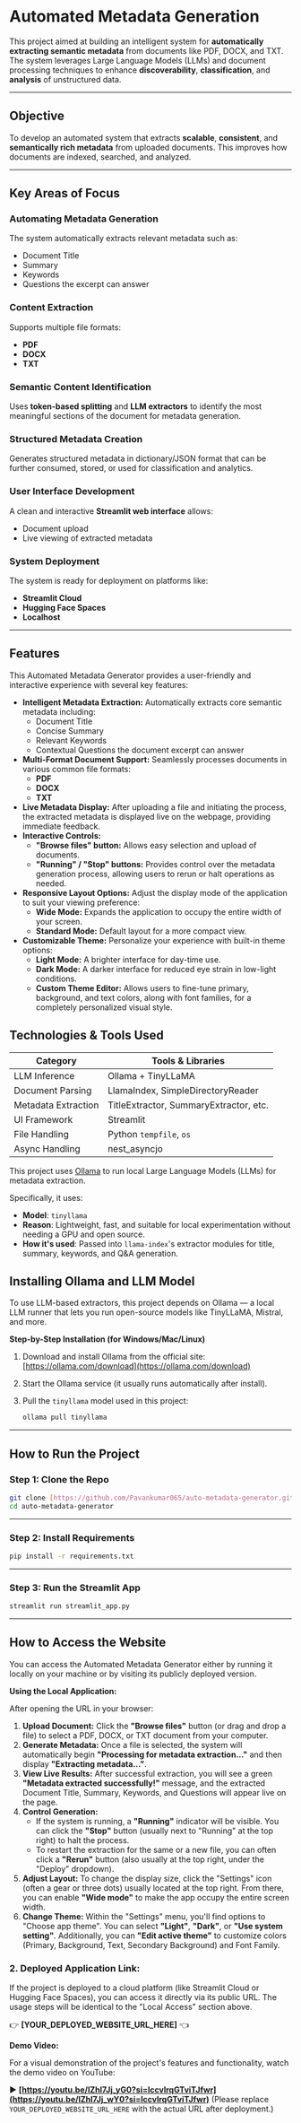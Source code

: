 # Automated Metadata Generation

This project aimed at building an intelligent system for **automatically extracting semantic metadata** from documents like PDF, DOCX, and TXT. The system leverages Large Language Models (LLMs) and document processing techniques to enhance **discoverability**, **classification**, and **analysis** of unstructured data.

---

## Objective

To develop an automated system that extracts **scalable**, **consistent**, and **semantically rich metadata** from uploaded documents. This improves how documents are indexed, searched, and analyzed.

---

## Key Areas of Focus

### Automating Metadata Generation
The system automatically extracts relevant metadata such as:
- Document Title
- Summary
- Keywords
- Questions the excerpt can answer

### Content Extraction
Supports multiple file formats:
- **PDF**
- **DOCX**
- **TXT**

### Semantic Content Identification
Uses **token-based splitting** and **LLM extractors** to identify the most meaningful sections of the document for metadata generation.

### Structured Metadata Creation
Generates structured metadata in dictionary/JSON format that can be further consumed, stored, or used for classification and analytics.

### User Interface Development
A clean and interactive **Streamlit web interface** allows:
- Document upload
- Live viewing of extracted metadata

### System Deployment
The system is ready for deployment on platforms like:
- **Streamlit Cloud**
- **Hugging Face Spaces**
- **Localhost**

---

## Features

This Automated Metadata Generator provides a user-friendly and interactive experience with several key features:

* **Intelligent Metadata Extraction:** Automatically extracts core semantic metadata including:
    * Document Title
    * Concise Summary
    * Relevant Keywords
    * Contextual Questions the document excerpt can answer
* **Multi-Format Document Support:** Seamlessly processes documents in various common file formats:
    * **PDF**
    * **DOCX**
    * **TXT**
* **Live Metadata Display:** After uploading a file and initiating the process, the extracted metadata is displayed live on the webpage, providing immediate feedback.
* **Interactive Controls:**
    * **"Browse files" button:** Allows easy selection and upload of documents.
    * **"Running" / "Stop" buttons:** Provides control over the metadata generation process, allowing users to rerun or halt operations as needed.
* **Responsive Layout Options:** Adjust the display mode of the application to suit your viewing preference:
    * **Wide Mode:** Expands the application to occupy the entire width of your screen.
    * **Standard Mode:** Default layout for a more compact view.
* **Customizable Theme:** Personalize your experience with built-in theme options:
    * **Light Mode:** A brighter interface for day-time use.
    * **Dark Mode:** A darker interface for reduced eye strain in low-light conditions.
    * **Custom Theme Editor:** Allows users to fine-tune primary, background, and text colors, along with font families, for a completely personalized visual style.

## Technologies & Tools Used

| Category          | Tools & Libraries                          |
|-------------------|--------------------------------------------|
| LLM Inference     | Ollama + TinyLLaMA                         |
| Document Parsing  | LlamaIndex, SimpleDirectoryReader          |
| Metadata Extraction | TitleExtractor, SummaryExtractor, etc.     |
| UI Framework      | Streamlit                                  |
| File Handling     | Python `tempfile`, `os`                    |
| Async Handling    | nest_asyncjo                               |

This project uses [Ollama](https://ollama.com) to run local Large Language Models (LLMs) for metadata extraction.

Specifically, it uses:

-   **Model**: `tinyllama`
-   **Reason**: Lightweight, fast, and suitable for local experimentation without needing a GPU and open source.
-   **How it's used**: Passed into `llama-index`'s extractor modules for title, summary, keywords, and Q&A generation.

## Installing Ollama and LLM Model
To use LLM-based extractors, this project depends on Ollama — a local LLM runner that lets you run open-source models like TinyLLaMA, Mistral, and more.

**Step-by-Step Installation (for Windows/Mac/Linux)**
1.  Download and install Ollama from the official site:
    [https://ollama.com/download](https://ollama.com/download)
2.  Start the Ollama service (it usually runs automatically after install).
3.  Pull the `tinyllama` model used in this project:

    ```bash
    ollama pull tinyllama
    ```

---

## How to Run the Project

### Step 1: Clone the Repo

```bash
git clone [https://github.com/Pavankumar065/auto-metadata-generator.git](https://github.com/Pavankumar065/auto-metadata-generator.git)
cd auto-metadata-generator
```
---

### Step 2: Install Requirements
```bash
pip install -r requirements.txt
```
---

### Step 3: Run the Streamlit App
```bash
streamlit run streamlit_app.py
```
---

## How to Access the Website

You can access the Automated Metadata Generator either by running it locally on your machine or by visiting its publicly deployed version.

**Using the Local Application:**

After opening the URL in your browser:

1.  **Upload Document:** Click the **"Browse files"** button (or drag and drop a file) to select a PDF, DOCX, or TXT document from your computer.
2.  **Generate Metadata:** Once a file is selected, the system will automatically begin **"Processing for metadata extraction..."** and then display **"Extracting metadata..."**.
3.  **View Live Results:** After successful extraction, you will see a green **"Metadata extracted successfully!"** message, and the extracted Document Title, Summary, Keywords, and Questions will appear live on the page.
4.  **Control Generation:**
    * If the system is running, a **"Running"** indicator will be visible. You can click the **"Stop"** button (usually next to "Running" at the top right) to halt the process.
    * To restart the extraction for the same or a new file, you can often click a **"Rerun"** button (also usually at the top right, under the "Deploy" dropdown).
5.  **Adjust Layout:** To change the display size, click the "Settings" icon (often a gear or three dots) usually located at the top right. From there, you can enable **"Wide mode"** to make the app occupy the entire screen width.
6.  **Change Theme:** Within the "Settings" menu, you'll find options to "Choose app theme". You can select **"Light"**, **"Dark"**, or **"Use system setting"**. Additionally, you can **"Edit active theme"** to customize colors (Primary, Background, Text, Secondary Background) and Font Family.

### 2. Deployed Application Link:

If the project is deployed to a cloud platform (like Streamlit Cloud or Hugging Face Spaces), you can access it directly via its public URL. The usage steps will be identical to the "Local Access" section above.

👉 **[YOUR_DEPLOYED_WEBSITE_URL_HERE]** 👈

**Demo Video:**

For a visual demonstration of the project's features and functionality, watch the demo video on YouTube:

▶️ **[https://youtu.be/lZhl7Jj_yG0?si=lccvlrqGTviTJfwr](https://youtu.be/lZhl7Jj_wY0?si=lccvlrqGTviTJfwr)** (Please replace `YOUR_DEPLOYED_WEBSITE_URL_HERE` with the actual URL after deployment.)
 





